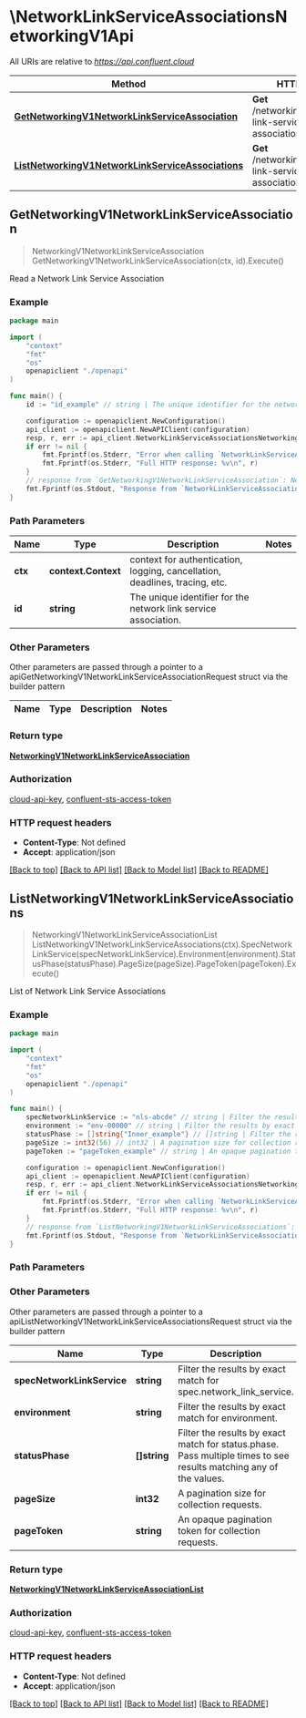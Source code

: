 # \NetworkLinkServiceAssociationsNetworkingV1Api

All URIs are relative to *https://api.confluent.cloud*

Method | HTTP request | Description
------------- | ------------- | -------------
[**GetNetworkingV1NetworkLinkServiceAssociation**](NetworkLinkServiceAssociationsNetworkingV1Api.md#GetNetworkingV1NetworkLinkServiceAssociation) | **Get** /networking/v1/network-link-service-associations/{id} | Read a Network Link Service Association
[**ListNetworkingV1NetworkLinkServiceAssociations**](NetworkLinkServiceAssociationsNetworkingV1Api.md#ListNetworkingV1NetworkLinkServiceAssociations) | **Get** /networking/v1/network-link-service-associations | List of Network Link Service Associations



## GetNetworkingV1NetworkLinkServiceAssociation

> NetworkingV1NetworkLinkServiceAssociation GetNetworkingV1NetworkLinkServiceAssociation(ctx, id).Execute()

Read a Network Link Service Association



### Example

```go
package main

import (
    "context"
    "fmt"
    "os"
    openapiclient "./openapi"
)

func main() {
    id := "id_example" // string | The unique identifier for the network link service association.

    configuration := openapiclient.NewConfiguration()
    api_client := openapiclient.NewAPIClient(configuration)
    resp, r, err := api_client.NetworkLinkServiceAssociationsNetworkingV1Api.GetNetworkingV1NetworkLinkServiceAssociation(context.Background(), id).Execute()
    if err != nil {
        fmt.Fprintf(os.Stderr, "Error when calling `NetworkLinkServiceAssociationsNetworkingV1Api.GetNetworkingV1NetworkLinkServiceAssociation``: %v\n", err)
        fmt.Fprintf(os.Stderr, "Full HTTP response: %v\n", r)
    }
    // response from `GetNetworkingV1NetworkLinkServiceAssociation`: NetworkingV1NetworkLinkServiceAssociation
    fmt.Fprintf(os.Stdout, "Response from `NetworkLinkServiceAssociationsNetworkingV1Api.GetNetworkingV1NetworkLinkServiceAssociation`: %v\n", resp)
}
```

### Path Parameters


Name | Type | Description  | Notes
------------- | ------------- | ------------- | -------------
**ctx** | **context.Context** | context for authentication, logging, cancellation, deadlines, tracing, etc.
**id** | **string** | The unique identifier for the network link service association. | 

### Other Parameters

Other parameters are passed through a pointer to a apiGetNetworkingV1NetworkLinkServiceAssociationRequest struct via the builder pattern


Name | Type | Description  | Notes
------------- | ------------- | ------------- | -------------


### Return type

[**NetworkingV1NetworkLinkServiceAssociation**](networking.v1.NetworkLinkServiceAssociation.md)

### Authorization

[cloud-api-key](../README.md#cloud-api-key), [confluent-sts-access-token](../README.md#confluent-sts-access-token)

### HTTP request headers

- **Content-Type**: Not defined
- **Accept**: application/json

[[Back to top]](#) [[Back to API list]](../README.md#documentation-for-api-endpoints)
[[Back to Model list]](../README.md#documentation-for-models)
[[Back to README]](../README.md)


## ListNetworkingV1NetworkLinkServiceAssociations

> NetworkingV1NetworkLinkServiceAssociationList ListNetworkingV1NetworkLinkServiceAssociations(ctx).SpecNetworkLinkService(specNetworkLinkService).Environment(environment).StatusPhase(statusPhase).PageSize(pageSize).PageToken(pageToken).Execute()

List of Network Link Service Associations



### Example

```go
package main

import (
    "context"
    "fmt"
    "os"
    openapiclient "./openapi"
)

func main() {
    specNetworkLinkService := "nls-abcde" // string | Filter the results by exact match for spec.network_link_service.
    environment := "env-00000" // string | Filter the results by exact match for environment.
    statusPhase := []string{"Inner_example"} // []string | Filter the results by exact match for status.phase. Pass multiple times to see results matching any of the values. (optional)
    pageSize := int32(56) // int32 | A pagination size for collection requests. (optional) (default to 10)
    pageToken := "pageToken_example" // string | An opaque pagination token for collection requests. (optional)

    configuration := openapiclient.NewConfiguration()
    api_client := openapiclient.NewAPIClient(configuration)
    resp, r, err := api_client.NetworkLinkServiceAssociationsNetworkingV1Api.ListNetworkingV1NetworkLinkServiceAssociations(context.Background()).SpecNetworkLinkService(specNetworkLinkService).Environment(environment).StatusPhase(statusPhase).PageSize(pageSize).PageToken(pageToken).Execute()
    if err != nil {
        fmt.Fprintf(os.Stderr, "Error when calling `NetworkLinkServiceAssociationsNetworkingV1Api.ListNetworkingV1NetworkLinkServiceAssociations``: %v\n", err)
        fmt.Fprintf(os.Stderr, "Full HTTP response: %v\n", r)
    }
    // response from `ListNetworkingV1NetworkLinkServiceAssociations`: NetworkingV1NetworkLinkServiceAssociationList
    fmt.Fprintf(os.Stdout, "Response from `NetworkLinkServiceAssociationsNetworkingV1Api.ListNetworkingV1NetworkLinkServiceAssociations`: %v\n", resp)
}
```

### Path Parameters



### Other Parameters

Other parameters are passed through a pointer to a apiListNetworkingV1NetworkLinkServiceAssociationsRequest struct via the builder pattern


Name | Type | Description  | Notes
------------- | ------------- | ------------- | -------------
 **specNetworkLinkService** | **string** | Filter the results by exact match for spec.network_link_service. | 
 **environment** | **string** | Filter the results by exact match for environment. | 
 **statusPhase** | **[]string** | Filter the results by exact match for status.phase. Pass multiple times to see results matching any of the values. | 
 **pageSize** | **int32** | A pagination size for collection requests. | [default to 10]
 **pageToken** | **string** | An opaque pagination token for collection requests. | 

### Return type

[**NetworkingV1NetworkLinkServiceAssociationList**](networking.v1.NetworkLinkServiceAssociationList.md)

### Authorization

[cloud-api-key](../README.md#cloud-api-key), [confluent-sts-access-token](../README.md#confluent-sts-access-token)

### HTTP request headers

- **Content-Type**: Not defined
- **Accept**: application/json

[[Back to top]](#) [[Back to API list]](../README.md#documentation-for-api-endpoints)
[[Back to Model list]](../README.md#documentation-for-models)
[[Back to README]](../README.md)

